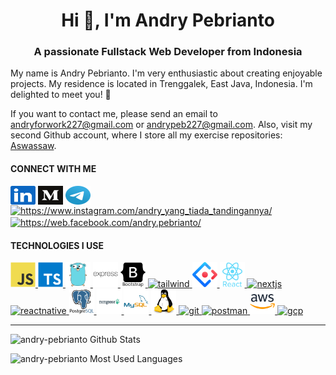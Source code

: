 <h1 align="center">Hi 👋, I'm Andry Pebrianto</h1>
<h3 align="center">A passionate Fullstack Web Developer from Indonesia</h3>
<p>My name is Andry Pebrianto. I'm very enthusiastic about creating enjoyable projects. My residence is located in
  Trenggalek, East Java, Indonesia. I'm delighted to meet you! 🙂</p>

<p>If you want to contact me, please send an email to <a href="mailto:andryforwork227@gmail.com"
    target="_blank">andryforwork227@gmail.com</a> or <a href="mailto:andrypeb227@gmail.com"
    target="_blank">andrypeb227@gmail.com</a>. Also, visit my second Github account, where I store all my exercise
  repositories: <a href="https://github.com/Aswassaw" target="_blank">Aswassaw</a>.</p>

<h4 align="left">CONNECT WITH ME</h4>
<p align="left">
  <a href="https://www.linkedin.com/in/andry-pebrianto/" target="blank"><img align="center" src="./icons/linkedin.svg"
      alt="https://www.linkedin.com/in/andry-pebrianto/" height="30" width="40" /></a>
  <a href="https://medium.com/@andry-pebrianto" target="blank"><img align="center" src="./icons/medium.svg"
      alt="https://medium.com/@andry-pebrianto" height="30" width="40" /></a>
  <a href="https://t.me/aswassaw/" target="blank"><img align="center" src="./icons/telegram.svg"
      alt="https://t.me/aswassaw/" height="30" width="40" /></a>
  <a href="https://www.instagram.com/andry_yang_tiada_tandingannya/" target="blank"><img align="center"
      src="https://raw.githubusercontent.com/rahuldkjain/github-profile-readme-generator/master/src/images/icons/Social/instagram.svg"
      alt="https://www.instagram.com/andry_yang_tiada_tandingannya/" height="30" width="40" /></a>
  <a href="https://web.facebook.com/andry.pebrianto/" target="blank"><img align="center"
      src="https://raw.githubusercontent.com/rahuldkjain/github-profile-readme-generator/master/src/images/icons/Social/facebook.svg"
      alt="https://web.facebook.com/andry.pebrianto/" height="30" width="40" /></a>
</p>

<h4 align="left">TECHNOLOGIES I USE</h4>

<p align="left">
  <a href="https://developer.mozilla.org/en-US/docs/Web/JavaScript" target="_blank" rel="noreferrer"> <img
      src="https://raw.githubusercontent.com/devicons/devicon/master/icons/javascript/javascript-original.svg"
      alt="javascript" width="40" height="40" title="Javascript" /> </a>
  <a href="https://www.typescriptlang.org/" target="_blank" rel="noreferrer"> <img
      src="https://raw.githubusercontent.com/devicons/devicon/master/icons/typescript/typescript-original.svg"
      alt="typescript" width="40" height="40" title="Typescript" /> </a>
  <a href="https://golang.org" target="_blank" rel="noreferrer"> <img
      src="https://raw.githubusercontent.com/devicons/devicon/master/icons/go/go-original.svg" alt="go" width="40"
      height="40" title="Golang" /> </a>
  <a href="https://expressjs.com" target="_blank" rel="noreferrer"> <img
      src="https://raw.githubusercontent.com/devicons/devicon/master/icons/express/express-original-wordmark.svg"
      alt="express" width="40" height="40" title="Express" /> </a>
  <a href="https://getbootstrap.com" target="_blank" rel="noreferrer"> <img
      src="https://raw.githubusercontent.com/devicons/devicon/master/icons/bootstrap/bootstrap-plain-wordmark.svg"
      alt="bootstrap" width="40" height="40" title="Bootstrap 5 " /> </a>
  <a href="https://tailwindcss.com/" target="_blank" rel="noreferrer"> <img
      src="https://www.vectorlogo.zone/logos/tailwindcss/tailwindcss-icon.svg" alt="tailwind" width="40" height="40"
      title="Tailwind" /> </a>
  <a href="https://ant.design/" target="_blank" rel="noreferrer"> <img src="./icons/antd.svg" alt="antdesign" width="40"
      height="40" title="Ant Design" /> </a>
  <a href="https://reactjs.org/" target="_blank" rel="noreferrer"> <img
      src="https://raw.githubusercontent.com/devicons/devicon/master/icons/react/react-original-wordmark.svg"
      alt="react" width="40" height="40" title="React" /> </a>
  <a href="https://nextjs.org/" target="_blank" rel="noreferrer"> <img
      src="https://cdn.worldvectorlogo.com/logos/nextjs-2.svg" alt="nextjs" width="40" height="40" title="Next" /> </a>
  <a href="https://reactnative.dev/" target="_blank" rel="noreferrer"> <img
      src="https://reactnative.dev/img/header_logo.svg" alt="reactnative" width="40" height="40" title="React Native" />
  </a>
  <a href="https://www.postgresql.org" target="_blank" rel="noreferrer"> <img
      src="https://raw.githubusercontent.com/devicons/devicon/master/icons/postgresql/postgresql-original-wordmark.svg"
      alt="postgresql" width="40" height="40" title="PostgreSQL" /> </a>
  <a href="https://mongoosejs.com/" target="_blank" rel="noreferrer"> <img src="./icons/mongoose.svg" alt="mongoose"
      width="40" height="40" title="Mongoose" /> </a>
  <a href="https://www.mysql.com/" target="_blank" rel="noreferrer"> <img
      src="https://raw.githubusercontent.com/devicons/devicon/master/icons/mysql/mysql-original-wordmark.svg"
      alt="mysql" width="40" height="40" title="MySQL" /> </a>
  <a href="https://www.linux.org/" target="_blank" rel="noreferrer"> <img
      src="https://raw.githubusercontent.com/devicons/devicon/master/icons/linux/linux-original.svg" alt="linux"
      width="40" height="40" title="Linux" /> </a>
  <a href="https://git-scm.com/" target="_blank" rel="noreferrer"> <img
      src="https://www.vectorlogo.zone/logos/git-scm/git-scm-icon.svg" alt="git" width="40" height="40" title="Git" />
  </a>
  <a href="https://postman.com" target="_blank" rel="noreferrer"> <img
      src="https://www.vectorlogo.zone/logos/getpostman/getpostman-icon.svg" alt="postman" width="40" height="40"
      title="Postman" /> </a>
  <a href="https://aws.amazon.com" target="_blank" rel="noreferrer"> <img
      src="https://raw.githubusercontent.com/devicons/devicon/master/icons/amazonwebservices/amazonwebservices-original-wordmark.svg"
      alt="aws" width="40" height="40" title="Amazon Web Service" /> </a>
  <a href="https://cloud.google.com" target="_blank" rel="noreferrer"> <img
      src="https://www.vectorlogo.zone/logos/google_cloud/google_cloud-icon.svg" alt="gcp" width="40" height="40"
      title="Google Cloud Platform" /> </a>
</p>

---

<p>
  <img src="https://github-readme-stats.vercel.app/api?username=andry-pebrianto&show_icons=true&locale=en"
    alt="andry-pebrianto Github Stats" />
</p>

<p>
  <img src="https://github-readme-stats.vercel.app/api/top-langs/?username=andry-pebrianto&layout=compact&langs_count=10"
    alt="andry-pebrianto Most Used Languages" />
</p>
